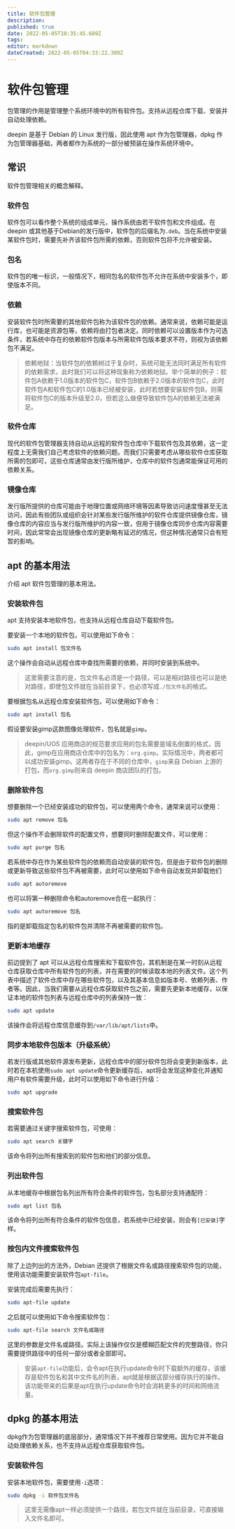 ```yaml
---
title: 软件包管理
description: 
published: true
date: 2022-05-05T10:35:45.689Z
tags: 
editor: markdown
dateCreated: 2022-05-05T04:33:22.309Z
---
```


# 软件包管理

包管理的作用是管理整个系统环境中的所有软件包。支持从远程仓库下载、安装并自动处理依赖。

deepin 是基于 Debian 的 Linux 发行版，因此使用 apt 作为包管理器，dpkg 作为包管理器基础，两者都作为系统的一部分被预装在操作系统环境中。

## 常识

软件包管理相关的概念解释。

### 软件包

软件包可以看作整个系统的组成单元，操作系统由若干软件包和文件组成。在 deepin 或其他基于Debian的发行版中，软件包的后缀名为`.deb`。当在系统中安装某软件包时，需要先补齐该软件包所需的依赖，否则软件包将不允许被安装。

### 包名

软件包的唯一标识，一般情况下，相同包名的软件包不允许在系统中安装多个，即使版本不同。

### 依赖

安装软件包时所需要的其他软件包称为该软件包的依赖。通常来说，依赖可能是运行库，也可能是资源包等，依赖将由打包者决定。同时依赖可以设置版本作为可选条件，若系统中存在的依赖软件包版本与所需软件包版本要求不符，则视为该依赖包不满足。

> 依赖地狱：当软件包的依赖树过于复杂时，系统可能无法同时满足所有软件的依赖需求，此时我们可以将这种现象称为依赖地狱。举个简单的例子：软件包A依赖于1.0版本的软件包C，软件包B依赖于2.0版本的软件包C，此时软件包A和软件包C的1.0版本已经被安装，此时若想要安装软件包B，则需将软件包C的版本升级至2.0，但若这么做便导致软件包A的依赖无法被满足。

### 软件仓库

现代的软件包管理器支持自动从远程的软件包仓库中下载软件包及其依赖，这一定程度上无需我们自己考虑软件的依赖问题。而我们只需要考虑从哪些软件仓库获取所需的包即可，这些仓库通常由发行版所维护，仓库中的软件包通常能保证可用的依赖关系。

### 镜像仓库

发行版所提供的仓库可能由于地理位置或网络环境等因素导致访问速度慢甚至无法访问，因此有些团队或组织会针对某些发行版所维护的软件仓库提供镜像仓库，镜像仓库的内容应当与发行版所维护的内容一致，但用于镜像仓库同步仓库内容需要时间，因此常常会出现镜像仓库的更新略有延迟的情况，但这种情况通常只会有短暂的影响。

## apt 的基本用法

介绍 apt 软件包管理的基本用法。

### 安装软件包

apt 支持安装本地软件包，也支持从远程仓库自动下载软件包。

要安装一个本地的软件包，可以使用如下命令：

```bash
sudo apt install 包文件名
```

这个操作会自动从远程仓库中查找所需要的依赖，并同时安装到系统中。

> 这里需要注意的是，包文件名必须是一个路径，可以是相对路径也可以是绝对路径，即使包文件就在当前目录下，也必须写成`./包文件名`的格式。

要根据包名从远程仓库安装软件包，可以使用如下命令：

```bash
sudo apt install 包名
```

假设要安装gimp这款图像处理软件，包名就是`gimp`。

> deepin/UOS 应用商店的规范要求应用的包名需要是域名倒置的格式，因此，gimp在应用商店仓库中的包名为：`org.gimp`。实际情况中，两者都可以成功安装gimp。这两者存在于不同的仓库中，`gimp`来自 Debian 上游的打包，而`org.gimp`则来自 deepin 商店团队的打包。

### 删除软件包

想要删除一个已经安装成功的软件包，可以使用两个命令，通常来说可以使用：

```bash
sudo apt remove 包名
```

但这个操作不会删除软件的配置文件，想要同时删除配置文件，可以使用：

```bash
sudo apt purge 包名
```

若系统中存在作为某些软件包的依赖而自动安装的软件包，但是由于软件包的删除或更新导致这些软件包不再被需要，此时可以使用如下命令自动发现并卸载他们

```bash
sudo apt autoremove
```

也可以将第一种删除命令和autoremove合在一起执行：

```bash
sudo apt autoremove 包名
```

指的是卸载指定包名的软件包并清除不再被需要的软件包。

### 更新本地缓存

前边提到了 apt 可以从远程仓库搜索和下载软件包，其机制是在某一时刻从远程仓库获取仓库中所有软件包的列表，并在需要的时候读取本地的列表文件。这个列表中描述了软件仓库中存在哪些软件包，以及其基本信息如版本号、依赖列表、作者等。因此，当我们需要从远程仓库获取软件包之前，需要先更新本地缓存，以保证本地的软件包列表与远程仓库中的列表保持一致：

```bash
sudo apt update
```

该操作会将远程仓库信息缓存到`/var/lib/apt/lists`中。

### 同步本地软件包版本（升级系统）

若发行版或其他软件源发布更新，远程仓库中的部分软件包将会变更到新版本，此时若在本机使用`sudo apt update`命令更新缓存后，apt将会发现这种变化并通知用户有软件需要升级，此时可以使用如下命令进行升级：

```bash
sudo apt upgrade
```

### 搜索软件包

若需要通过关键字搜索软件包，可使用：

```bash
sudo apt search 关键字
```

该命令将列出所有搜索到的软件包和他们的部分信息。

### 列出软件包

从本地缓存中根据包名列出所有符合条件的软件包，包名部分支持通配符：

```bash
sudo apt list 包名
```

该命令将列出所有符合条件的软件包信息，若系统中已经安装，则会有`[已安装]`字样。

### 按包内文件搜索软件包

除了上边列出的方法外，Debian 还提供了根据文件名或路径搜索软件包的功能，使用该功能需要安装软件包`apt-file`。

安装完成后需要先执行：

```bash
sudo apt-file update
```

之后就可以使用如下命令搜索软件包：

```bash
sudo apt-file search 文件名或路径
```

这里的参数是文件名或路径。实际上该操作仅仅是模糊匹配文件的完整路径，你只需要提供路径中的任何一部分或者全部即可。

> 安装`apt-file`功能后，会令apt在执行update命令时下载额外的缓存，该缓存是软件包名和其中文件名的列表，apt就是根据这部分缓存执行的操作。该功能带来的后果是apt在执行update命令时会消耗更多的时间和网络流量。


## dpkg 的基本用法

dpkg作为包管理器的底层部分，通常情况下并不推荐日常使用。因为它并不能自动处理依赖关系，也不支持从远程仓库获取软件包。

### 安装软件包

安装本地软件包，需要使用`-i`选项：

```bash
sudo dpkg -i 软件包文件名
```

> 这里无需像apt一样必须提供一个路径，若包文件就在当前目录，可直接输入文件名即可。




















